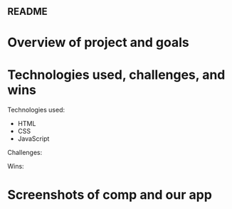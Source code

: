 ## README

# Overview of project and goals

# Technologies used, challenges, and wins

Technologies used:
- HTML
- CSS
- JavaScript

Challenges:

Wins:

# Screenshots of comp and our app
